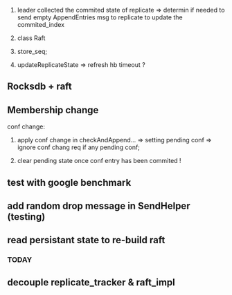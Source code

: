 1. leader collected the commited state of replicate
   => determin if needed to send empty AppendEntries msg to replicate to 
      update the commited_index

2. class Raft

3. store_seq;

4. updateReplicateState => refresh hb timeout ?


## Rocksdb + raft

## Membership change

conf change:
1. apply conf change in checkAndAppend... 
   => setting pending conf
   => ignore conf chang req if any pending conf;

2. clear pending state once conf entry has been commited !

## test with google benchmark

## add random drop message in SendHelper (testing)

## read persistant state to re-build raft

### TODAY
## decouple replicate_tracker & raft_impl
